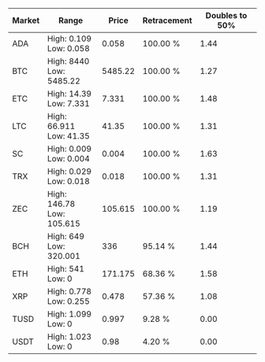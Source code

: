 | Market | Range | Price| Retracement | Doubles to 50% |
| --- | --- | --- | --- | --- |
| ADA | High: 0.109<br />Low: 0.058 | 0.058 | 100.00 % | 1.44 |
| BTC | High: 8440<br />Low: 5485.22 | 5485.22 | 100.00 % | 1.27 |
| ETC | High: 14.39<br />Low: 7.331 | 7.331 | 100.00 % | 1.48 |
| LTC | High: 66.911<br />Low: 41.35 | 41.35 | 100.00 % | 1.31 |
| SC | High: 0.009<br />Low: 0.004 | 0.004 | 100.00 % | 1.63 |
| TRX | High: 0.029<br />Low: 0.018 | 0.018 | 100.00 % | 1.31 |
| ZEC | High: 146.78<br />Low: 105.615 | 105.615 | 100.00 % | 1.19 |
| BCH | High: 649<br />Low: 320.001 | 336 | 95.14 % | 1.44 |
| ETH | High: 541<br />Low: 0 | 171.175 | 68.36 % | 1.58 |
| XRP | High: 0.778<br />Low: 0.255 | 0.478 | 57.36 % | 1.08 |
| TUSD | High: 1.099<br />Low: 0 | 0.997 | 9.28 % | 0.00 |
| USDT | High: 1.023<br />Low: 0 | 0.98 | 4.20 % | 0.00 |
